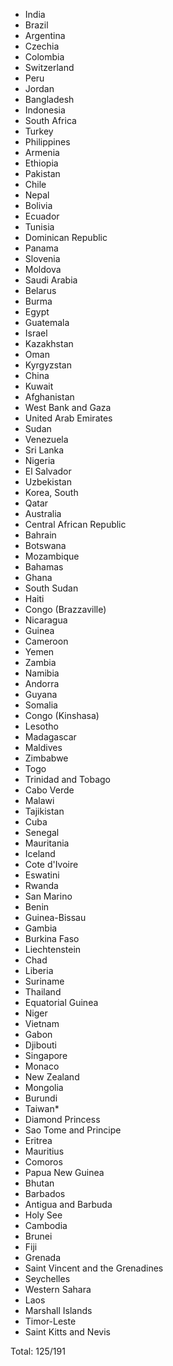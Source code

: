 * India
* Brazil
* Argentina
* Czechia
* Colombia
* Switzerland
* Peru
* Jordan
* Bangladesh
* Indonesia
* South Africa
* Turkey
* Philippines
* Armenia
* Ethiopia
* Pakistan
* Chile
* Nepal
* Bolivia
* Ecuador
* Tunisia
* Dominican Republic
* Panama
* Slovenia
* Moldova
* Saudi Arabia
* Belarus
* Burma
* Egypt
* Guatemala
* Israel
* Kazakhstan
* Oman
* Kyrgyzstan
* China
* Kuwait
* Afghanistan
* West Bank and Gaza
* United Arab Emirates
* Sudan
* Venezuela
* Sri Lanka
* Nigeria
* El Salvador
* Uzbekistan
* Korea, South
* Qatar
* Australia
* Central African Republic
* Bahrain
* Botswana
* Mozambique
* Bahamas
* Ghana
* South Sudan
* Haiti
* Congo (Brazzaville)
* Nicaragua
* Guinea
* Cameroon
* Yemen
* Zambia
* Namibia
* Andorra
* Guyana
* Somalia
* Congo (Kinshasa)
* Lesotho
* Madagascar
* Maldives
* Zimbabwe
* Togo
* Trinidad and Tobago
* Cabo Verde
* Malawi
* Tajikistan
* Cuba
* Senegal
* Mauritania
* Iceland
* Cote d'Ivoire
* Eswatini
* Rwanda
* San Marino
* Benin
* Guinea-Bissau
* Gambia
* Burkina Faso
* Liechtenstein
* Chad
* Liberia
* Suriname
* Thailand
* Equatorial Guinea
* Niger
* Vietnam
* Gabon
* Djibouti
* Singapore
* Monaco
* New Zealand
* Mongolia
* Burundi
* Taiwan*
* Diamond Princess
* Sao Tome and Principe
* Eritrea
* Mauritius
* Comoros
* Papua New Guinea
* Bhutan
* Barbados
* Antigua and Barbuda
* Holy See
* Cambodia
* Brunei
* Fiji
* Grenada
* Saint Vincent and the Grenadines
* Seychelles
* Western Sahara
* Laos
* Marshall Islands
* Timor-Leste
* Saint Kitts and Nevis

Total: 125/191